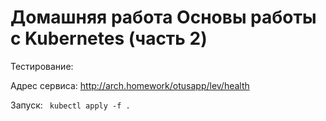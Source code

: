 # Домашняя работа Основы работы с Kubernetes (часть 2)

Тестирование: 

Адрес сервиса: http://arch.homework/otusapp/lev/health

Запуск:
` kubectl apply -f .`